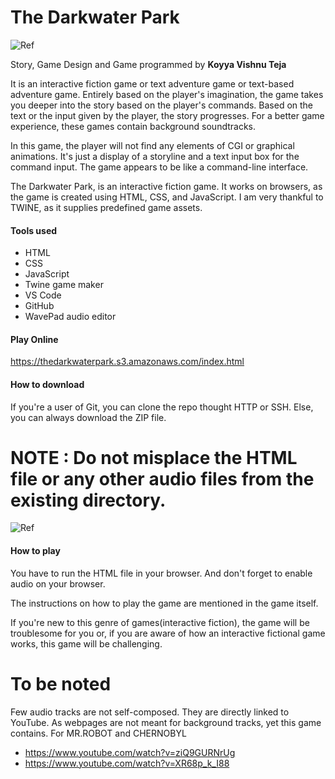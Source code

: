 # The Darkwater Park
![Ref](https://github.com/kvteja-512/The-Darkwater-Park/blob/master/TDPOne.jpg)

Story, Game Design and Game programmed by **Koyya Vishnu Teja**

It is an interactive fiction game or text adventure game or text-based adventure game. Entirely based on the player's imagination, the game takes you deeper into the story based on the player's commands. Based on the text or the input given by the player, the story progresses. For a better game experience, these games contain background soundtracks.

In this game, the player will not find any elements of CGI or graphical animations. It's just a display of a storyline and a text input box for the command input. The game appears to be like a command-line interface.

The Darkwater Park, is an interactive fiction game. It works on browsers, as the game is created using HTML, CSS, and JavaScript.
I am very thankful to TWINE, as it supplies predefined game assets.

#### Tools used
* HTML
* CSS
* JavaScript
* Twine game maker
* VS Code
* GitHub
* WavePad audio editor

#### Play Online
https://thedarkwaterpark.s3.amazonaws.com/index.html

#### How to download

If you're a user of Git, you can clone the repo thought HTTP or SSH. Else, you can always download the ZIP file.

# NOTE : Do not misplace the HTML file or any other audio files from the existing directory.
![Ref](https://github.com/kvteja-512/The-Darkwater-Park/blob/master/Ref.png)

#### How to play

You have to run the HTML file in your browser. And don't forget to enable audio on your browser.

The instructions on how to play the game are mentioned in the game itself.

If you're new to this genre of games(interactive fiction), the game will be troublesome for you or, if you are aware of how an interactive fictional game works, this game will be challenging.

# To be noted

Few audio tracks are not self-composed. They are directly linked to YouTube. As webpages are not meant for background tracks, yet this game contains.
For MR.ROBOT and CHERNOBYL
* https://www.youtube.com/watch?v=ziQ9GURNrUg
* https://www.youtube.com/watch?v=XR68p_k_I88

